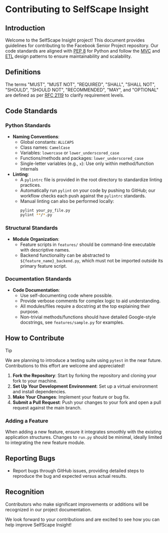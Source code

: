 # Contributing to SelfScape Insight

## Introduction
Welcome to the SelfScape Insight project! This document provides guidelines for contributing to the Facebook Senior Project repository. Our code standards are aligned with [PEP 8](https://peps.python.org/pep-0008/) for Python and follow the [MVC](https://en.wikipedia.org/wiki/Model-view-controller) and [ETL](https://en.wikipedia.org/wiki/Extract,_transform,_load) design patterns to ensure maintainability and scalability.

## Definitions
The terms "MUST", "MUST NOT", "REQUIRED", "SHALL", "SHALL NOT", "SHOULD", "SHOULD NOT", "RECOMMENDED", "MAY", and "OPTIONAL" are defined as per [RFC 2119](https://www.ietf.org/rfc/rfc2119.txt) to clarify requirement levels.

## Code Standards
### Python Standards
- **Naming Conventions**:
  - Global constants: `ALLCAPS`
  - Class names: `CamelCase`
  - Variables: `lowercase` or `lower_underscored_case`
  - Functions/methods and packages: `lower_underscored_case`
  - Single-letter variables (e.g., `x`): Use only within method/function internals
- **Linting**:
  - A `pylintrc` file is provided in the root directory to standardize linting practices.
  - Automatically run `pylint` on your code by pushing to GitHub; our workflow checks each push against the `pylintrc` standards.
  - Manual linting can also be performed locally:
    ```bash
    pylint your_py_file.py
    pylint **/*.py
    ```

### Structural Standards
- **Module Organization**:
  - Feature scripts in `features/` should be command-line executable with descriptive names.
  - Backend functionality can be abstracted to `${feature_name}_backend.py`, which must not be imported outside its primary feature script.

### Documentation Standards
- **Code Documentation**:
  - Use self-documenting code where possible.
  - Provide verbose comments for complex logic to aid understanding.
  - All modules/files require a docstring at the top explaining their purpose.
  - Non-trivial methods/functions should have detailed Google-style docstrings, see `features/sample.py` for examples.

## How to Contribute

> [!TIP]
> We are planning to introduce a testing suite using `pytest` in the near future. Contributions to this effort are welcome and appreciated!

1. **Fork the Repository**: Start by forking the repository and cloning your fork to your machine.
2. **Set Up Your Development Environment**: Set up a virtual environment and install dependencies.
3. **Make Your Changes**: Implement your feature or bug fix.
4. **Submit a Pull Request**: Push your changes to your fork and open a pull request against the main branch.

### Adding a Feature
When adding a new feature, ensure it integrates smoothly with the existing application structures. Changes to `run.py` should be minimal, ideally limited to integrating the new feature module.

## Reporting Bugs
- Report bugs through GitHub issues, providing detailed steps to reproduce the bug and expected versus actual results.

## Recognition
Contributors who make significant improvements or additions will be recognized in our project documentation.

We look forward to your contributions and are excited to see how you can help improve SelfScape Insight!
